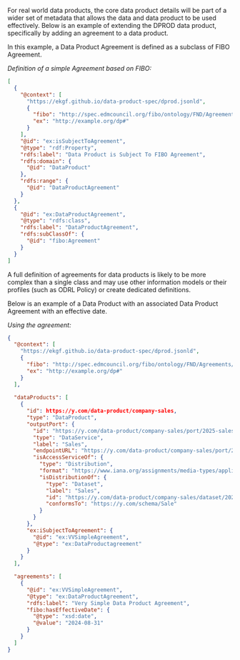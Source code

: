 For real world data products, the core data product details will be part of a wider set of metadata that allows the data and data product to be used effectively. Below is an example of extending the DPROD data product, specifically by adding an agreement to a data product.

In this example, a Data Product Agreement is defined as a subclass of FIBO Agreement. 

*Definition of a simple Agreement based on FIBO:*

```json
[
  {
    "@context": [
      "https://ekgf.github.io/data-product-spec/dprod.jsonld",
      {
        "fibo": "http://spec.edmcouncil.org/fibo/ontology/FND/Agreements/MetadataFNDAgreements/#",
        "ex": "http://example.org/dp#"
      }
    ],
    "@id": "ex:isSubjectToAgreement",
    "@type": "rdf:Property",
    "rdfs:label": "Data Product is Subject To FIBO Agreement",
    "rdfs:domain": {
      "@id": "DataProduct"
    },
    "rdfs:range": {
      "@id": "DataProductAgreement"
    }
  },
  {
    "@id": "ex:DataProductAgreement",
    "@type": "rdfs:class",
    "rdfs:label": "DataProductAgreement",
    "rdfs:subClassOf": {
      "@id": "fibo:Agreement"
    }
  }
]
```

A full definition of agreements for data products is likely to be more complex than a single class and may use other information models or their profiles (such as ODRL Policy) or create dedicated definitions.

Below is an example of a Data Product with an associated Data Product Agreement with an effective date.

*Using the agreement:*

```json
{
  "@context": [
    "https://ekgf.github.io/data-product-spec/dprod.jsonld",
    {
      "fibo": "http://spec.edmcouncil.org/fibo/ontology/FND/Agreements/MetadataFNDAgreements/#",
      "ex": "http://example.org/dp#"
    }
  ],
  
  "dataProducts": [
    {
      "id": https://y.com/data-product/company-sales,
      "type": "DataProduct",
      "outputPort": {
        "id": "https://y.com/data-product/company-sales/port/2025-sales",
        "type": "DataService",
        "label": "Sales",
        "endpointURL": "https://y.com/data-product/company-sales/port/2025-sales",
        "isAccessServiceOf": {
          "type": "Distribution",
          "format": "https://www.iana.org/assignments/media-types/application/json",
          "isDistributionOf": {
            "type": "Dataset",
            "label": "Sales",
            "id": "https://y.com/data-product/company-sales/dataset/2025-sales",
            "conformsTo": "https://y.com/schema/Sale"
          }
        }
      },
      "ex:iSubjectToAgreement": {
        "@id": "ex:VVSimpleAgreement",
        "@type": "ex:DataProductagreement"
      }
    }
  ],

  "agreements": [
    {
      "@id": "ex:VVSimpleAgreement",
      "@type": "ex:DataProductAgreement",
      "rdfs:label": "Very Simple Data Product Agreement",
      "fibo:hasEffectiveDate": {
        "@type": "xsd:date",
        "@value": "2024-08-31"
      }
    }
  ]
}
```

